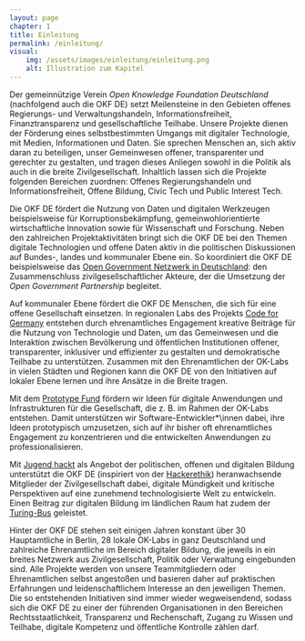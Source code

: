```yaml
---
layout: page
chapter: 1
title: Einleitung 
permalink: /einleitung/
visual:
    img: /assets/images/einleitung/einleitung.png
    alt: Illustration zum Kapitel
---
```


Der gemeinnützige Verein _Open Knowledge Foundation Deutschland_ (nachfolgend auch die OKF DE) setzt Meilensteine in den Gebieten offenes Regierungs- und Verwaltungshandeln, Informationsfreiheit, Finanztransparenz und gesellschaftliche Teilhabe. Unsere Projekte dienen der Förderung eines selbstbestimmten Umgangs mit digitaler Technologie, mit Medien, Informationen und Daten. Sie sprechen Menschen an, sich aktiv daran zu beteiligen, unser Gemeinwesen offener, transparenter und gerechter zu gestalten, und tragen dieses Anliegen sowohl in die Politik als auch in die breite Zivilgesellschaft. Inhaltlich lassen sich die Projekte folgenden Bereichen zuordnen: Offenes Regierungshandeln und Informationsfreiheit, Offene Bildung, Civic Tech und Public Interest Tech. 

Die OKF DE fördert die Nutzung von Daten und digitalen Werkzeugen beispielsweise für Korruptionsbekämpfung, gemeinwohlorientierte wirtschaftliche Innovation sowie für Wissenschaft und Forschung. Neben den zahlreichen Projektaktivitäten bringt sich die OKF DE bei den Themen digitale Technologien und offene Daten aktiv in die politischen Diskussionen auf Bundes-, landes und kommunaler Ebene ein. So koordiniert die OKF DE beispielsweise das [Open Government Netzwerk in Deutschland](https://opengovpartnership.de/): den Zusammenschluss zivilgesellschaftlicher Akteure, der die Umsetzung der _Open Government Partnership_ begleitet.

Auf kommunaler Ebene fördert die OKF DE Menschen, die sich für eine offene Gesellschaft einsetzen. In regionalen Labs des Projekts [Code for Germany](https://www.codefor.de/) entstehen durch ehrenamtliches Engagement kreative Beiträge für die Nutzung von Technologie und Daten, um das Gemeinwesen und die Interaktion zwischen Bevölkerung und öffentlichen Institutionen offener, transparenter, inklusiver und effizienter zu gestalten und demokratische Teilhabe zu unterstützen. Zusammen mit den Ehrenamtlichen der OK-Labs in vielen Städten und Regionen kann die OKF DE von den Initiativen auf lokaler Ebene lernen und ihre Ansätze in die Breite tragen. 

Mit dem [Prototype Fund](https://prototypefund.de/) fördern wir Ideen für digitale Anwendungen und Infrastrukturen für die Gesellschaft, die z. B. im Rahmen der OK-Labs entstehen. Damit unterstützen wir Software-Entwickler*\innen dabei, ihre Ideen prototypisch umzusetzen, sich auf ihr bisher oft ehrenamtliches Engagement zu konzentrieren und die entwickelten Anwendungen zu professionalisieren.

Mit [Jugend hackt](https://jugendhackt.org/) als Angebot der politischen, offenen und digitalen Bildung unterstützt die OKF DE (inspiriert von der [Hackerethik](https://www.ccc.de/de/hackerethik)) heranwachsende Mitglieder der Zivilgesellschaft dabei, digitale Mündigkeit und kritische Perspektiven auf eine zunehmend technologisierte Welt zu entwickeln. Einen Beitrag zur digitalen Bildung im ländlichen Raum hat zudem der [Turing-Bus](https://touring-bus.de/) geleistet.

Hinter der OKF DE stehen seit einigen Jahren konstant über 30 Hauptamtliche in Berlin, 28 lokale OK-Labs in ganz Deutschland und zahlreiche Ehrenamtliche im Bereich digitaler Bildung, die jeweils in ein breites Netzwerk aus Zivilgesellschaft, Politik oder Verwaltung eingebunden sind. Alle Projekte werden von unsere Teammitgliedern oder Ehrenamtlichen selbst angestoßen und basieren daher auf praktischen Erfahrungen und leidenschaftlichem Interesse an den jeweiligen Themen. Die so entstehenden Initiativen sind immer wieder wegweisendend, sodass sich die OKF DE zu einer der führenden Organisationen in den Bereichen Rechtsstaatlichkeit, Transparenz und Rechenschaft, Zugang zu Wissen und Teilhabe, digitale Kompetenz und öffentliche Kontrolle zählen darf.

